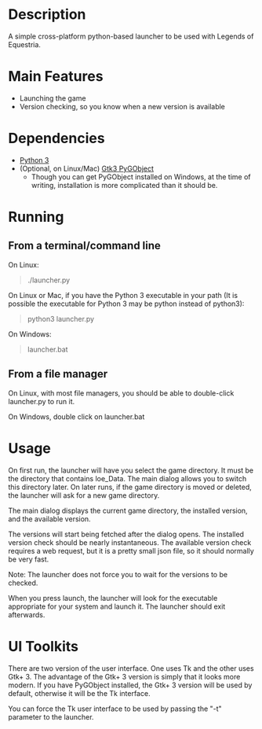 # Description

A simple cross-platform python-based launcher to be used with Legends of Equestria.

# Main Features

* Launching the game
* Version checking, so you know when a new version is available

# Dependencies

* [Python 3](https://www.python.org/downloads/)
* (Optional, on Linux/Mac) [Gtk3 PyGObject](http://pygobject.readthedocs.io/en/latest/getting_started.html)
  * Though you can get PyGObject installed on Windows, at the time of writing, installation is more complicated than it should be.

# Running

## From a terminal/command line
On Linux:
> ./launcher.py

On Linux or Mac, if you have the Python 3 executable in your path (It is possible the executable for Python 3 may be python instead of python3):
> python3 launcher.py

On Windows:
> launcher.bat

## From a file manager
On Linux, with most file managers, you should be able to double-click launcher.py to run it.

On Windows, double click on launcher.bat

# Usage
On first run, the launcher will have you select the game directory. It must be the directory that contains loe_Data. The main dialog allows you to switch this directory later. On later runs, if the game directory is moved or deleted, the launcher will ask for a new game directory.

The main dialog displays the current game directory, the installed version, and the available version.

The versions will start being fetched after the dialog opens. The installed version check should be nearly instantaneous. The available version check requires a web request, but it is a pretty small json file, so it should normally be very fast.

Note: The launcher does not force you to wait for the versions to be checked.

When you press launch, the launcher will look for the executable appropriate for your system and launch it. The launcher should exit afterwards.

# UI Toolkits
There are two version of the user interface. One uses Tk and the other uses Gtk+ 3. The advantage of the Gtk+ 3 version is simply that it looks more modern. If you have PyGObject installed, the Gtk+ 3 version will be used by default, otherwise it will be the Tk interface.

You can force the Tk user interface to be used by passing the "-t" parameter to the launcher.
